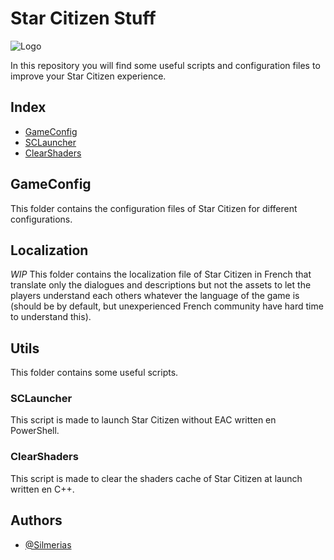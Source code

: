 # Star Citizen Stuff

![Logo][FS]

In this repository you will find some useful scripts and configuration files to improve your Star Citizen experience.

## Index

- [GameConfig](#gameconfig)
- [SCLauncher](#sclauncher)
- [ClearShaders](#clearshaders)

## GameConfig

This folder contains the configuration files of Star Citizen for different configurations.

## Localization

*WIP*
This folder contains the localization file of Star Citizen in French that translate only the dialogues and descriptions but not the assets to let the players understand each others whatever the language of the game is (should be by default, but unexperienced French community have hard time to understand this).

## Utils

This folder contains some useful scripts.

### SCLauncher

This script is made to launch Star Citizen without EAC written en PowerShell.

### ClearShaders

This script is made to clear the shaders cache of Star Citizen at launch written en C++.

## Authors

- [@Silmerias](https://www.github.com/Silmerias)

[FS]: https://frogswarm.fr/data/imgs/logo-devops-github.png
